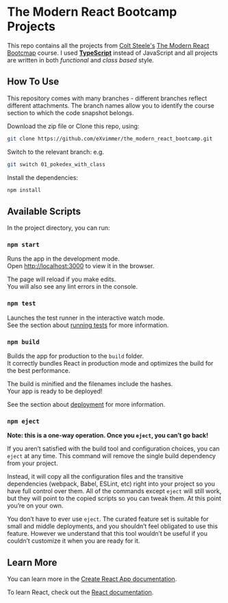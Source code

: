 # The Modern React Bootcamp Projects

This repo contains all the projects from [Colt Steele's](https://github.com/Colt) [The Modern React Bootcmap](https://www.udemy.com/course/modern-react-bootcamp/) course. I used **[TypeScript](https://www.typescriptlang.org/)** instead of JavaScript and all projects are written in both _functional_ and _class based_ style.

## How To Use

This repository comes with many branches - different branches reflect different attachments. The branch names allow you to identify the course section to which the code snapshot belongs.

Download the zip file or Clone this repo, using:

```bash
git clone https://github.com/eXvimmer/the_modern_react_bootcamp.git
```

Switch to the relevant branch:
e.g.
```bash
git switch 01_pokedex_with_class
```

Install the dependencies:

```bash
npm install
```


## Available Scripts

In the project directory, you can run:

### `npm start`

Runs the app in the development mode.\
Open [http://localhost:3000](http://localhost:3000) to view it in the browser.

The page will reload if you make edits.\
You will also see any lint errors in the console.

### `npm test`

Launches the test runner in the interactive watch mode.\
See the section about [running tests](https://facebook.github.io/create-react-app/docs/running-tests) for more information.

### `npm build`

Builds the app for production to the `build` folder.\
It correctly bundles React in production mode and optimizes the build for the best performance.

The build is minified and the filenames include the hashes.\
Your app is ready to be deployed!

See the section about [deployment](https://facebook.github.io/create-react-app/docs/deployment) for more information.

### `npm eject`

**Note: this is a one-way operation. Once you `eject`, you can’t go back!**

If you aren’t satisfied with the build tool and configuration choices, you can `eject` at any time. This command will remove the single build dependency from your project.

Instead, it will copy all the configuration files and the transitive dependencies (webpack, Babel, ESLint, etc) right into your project so you have full control over them. All of the commands except `eject` will still work, but they will point to the copied scripts so you can tweak them. At this point you’re on your own.

You don’t have to ever use `eject`. The curated feature set is suitable for small and middle deployments, and you shouldn’t feel obligated to use this feature. However we understand that this tool wouldn’t be useful if you couldn’t customize it when you are ready for it.

## Learn More

You can learn more in the [Create React App documentation](https://facebook.github.io/create-react-app/docs/getting-started).

To learn React, check out the [React documentation](https://reactjs.org/).

